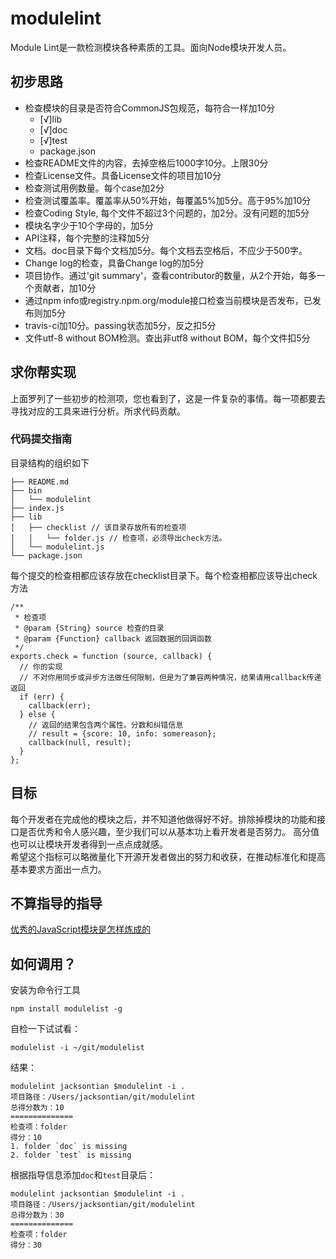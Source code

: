 modulelint
==========

Module Lint是一款检测模块各种素质的工具。面向Node模块开发人员。

## 初步思路

- 检查模块的目录是否符合CommonJS包规范，每符合一样加10分
  - [√]lib
  - [√]doc
  - [√]test
  - package.json
- 检查README文件的内容，去掉空格后1000字10分。上限30分
- 检查License文件。具备License文件的项目加10分
- 检查测试用例数量。每个case加2分
- 检查测试覆盖率。覆盖率从50%开始，每覆盖5%加5分。高于95%加10分
- 检查Coding Style, 每个文件不超过3个问题的，加2分。没有问题的加5分
- 模块名字少于10个字母的，加5分
- API注释，每个完整的注释加5分
- 文档。doc目录下每个文档加5分。每个文档去空格后，不应少于500字。
- Change log的检查，具备Change log的加5分
- 项目协作。通过'git summary'，查看contributor的数量，从2个开始，每多一个贡献者，加10分
- 通过npm info或registry.npm.org/module接口检查当前模块是否发布，已发布则加5分
- travis-ci加10分。passing状态加5分，反之扣5分
- 文件utf-8 without BOM检测。查出非utf8 without BOM，每个文件扣5分

## 求你帮实现
上面罗列了一些初步的检测项，您也看到了，这是一件复杂的事情。每一项都要去寻找对应的工具来进行分析。所求代码贡献。

### 代码提交指南
目录结构的组织如下

```
├── README.md
├── bin
│   └── modulelint
├── index.js
├── lib
│   ├── checklist // 该目录存放所有的检查项
│   │   └── folder.js // 检查项，必须导出check方法。
│   └── modulelint.js
└── package.json
```

每个提交的检查相都应该存放在checklist目录下。每个检查相都应该导出check方法
```
/**
 * 检查项
 * @param {String} source 检查的目录
 * @param {Function} callback 返回数据的回调函数
 */
exports.check = function (source, callback) {
  // 你的实现
  // 不对你用同步或异步方法做任何限制，但是为了兼容两种情况，结果请用callback传递返回
  if (err) {
    callback(err);
  } else {
    // 返回的结果包含两个属性。分数和纠错信息
    // result = {score: 10, info: somereason};
    callback(null, result);
  }
};
```

## 目标
每个开发者在完成他的模块之后，并不知道他做得好不好。排除掉模块的功能和接口是否优秀和令人感兴趣，至少我们可以从基本功上看开发者是否努力。
高分值也可以让模块开发者得到一点点成就感。  
希望这个指标可以略微量化下开源开发者做出的努力和收获，在推动标准化和提高基本要求方面出一点力。  

## 不算指导的指导
[优秀的JavaScript模块是怎样炼成的](http://www.infoq.com/cn/articles/how-to-create-great-js-module)

## 如何调用？
安装为命令行工具

```
npm install modulelist -g
```

自检一下试试看：

```
modulelist -i ~/git/modulelist
```
结果：

```
modulelint jacksontian $modulelint -i .
项目路径：/Users/jacksontian/git/modulelint
总得分数为：10
==============
检查项：folder
得分：10
1. folder `doc` is missing
2. folder `test` is missing
```
根据指导信息添加`doc`和`test`目录后：

```
modulelint jacksontian $modulelint -i .
项目路径：/Users/jacksontian/git/modulelint
总得分数为：30
==============
检查项：folder
得分：30
```
